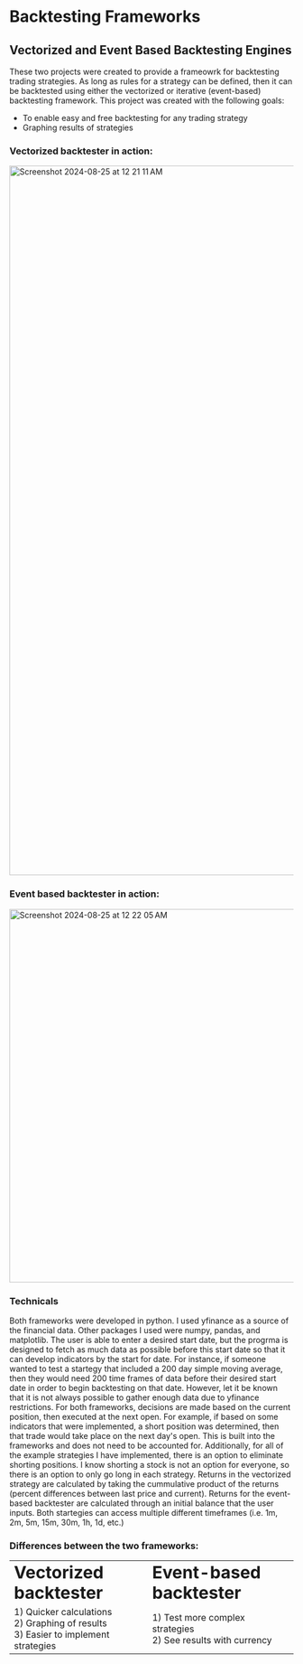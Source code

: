 # Backtesting Frameworks
## Vectorized and Event Based Backtesting Engines

These two projects were created to provide a frameowrk for backtesting trading strategies. As long as rules for a strategy can be defined, then it can be backtested using either the vectorized or iterative (event-based) backtesting framework. This project was created with the following goals:

* To enable easy and free backtesting for any trading strategy
* Graphing results of strategies


### Vectorized backtester in action:
<img width="1256" alt="Screenshot 2024-08-25 at 12 21 11 AM" src="https://github.com/user-attachments/assets/c45816dc-b073-41b0-8141-72aabf5bea38">

### Event based backtester in action:
<img width="661" alt="Screenshot 2024-08-25 at 12 22 05 AM" src="https://github.com/user-attachments/assets/457783dc-3f82-486c-935b-f62e9155e348">

### Technicals
Both frameworks were developed in python. I used yfinance as a source of the financial data. Other packages I used were numpy, pandas, and matplotlib. The user is able to enter a desired start date, but the progrma is designed to fetch as much data as possible before this start date so that it can develop indicators by the start for date. For instance, if someone wanted to test a startegy that included a 200 day simple moving average, then they would need 200 time frames of data before their desired start date in order to begin backtesting on that date. However, let it be known that it is not always possible to gather enough data due to yfinance restrictions. For both frameworks, decisions are made based on the current position, then executed at the next open. For example, if based on some indicators that were implemented, a short position was determined, then that trade would take place on the next day's open. This is built into the frameworks and does not need to be accounted for. Additionally, for all of the example strategies I have implemented, there is an option to eliminate shorting positions. I know shorting a stock is not an option for everyone, so there is an option to only go long in each strategy. Returns in the vectorized strategy are calculated by taking the cummulative product of the returns (percent differences between last price and current). Returns for the event-based backtester are calculated through an initial balance that the user inputs. Both startegies can access multiple different timeframes (i.e. 1m, 2m, 5m, 15m, 30m, 1h, 1d, etc.)

### Differences between the two frameworks:
<table border="0">
 <tr>
    <td><b style="font-size:30px">Vectorized backtester</b></td>
    <td><b style="font-size:30px">Event-based backtester</b></td>
 </tr>
 <tr>
    <td>1) Quicker calculations <br />
        2) Graphing of results<br />
        3) Easier to implement strategies <br />
    </td>
    <td>1) Test more complex strategies <br />
        2) See results with currency <br />
    </td>
 </tr>
</table>
